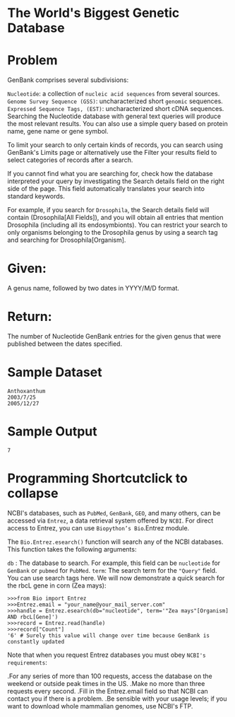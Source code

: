 The World's Biggest Genetic Database
====================================
Problem
=======
GenBank comprises several subdivisions:

`Nucleotide`: a collection of `nucleic acid sequences` from several sources.
`Genome Survey Sequence (GSS)`: uncharacterized short `genomic` sequences.
`Expressed Sequence Tags, (EST)`: uncharacterized short cDNA sequences.
Searching the Nucleotide database with general text queries will produce the most relevant results. You can also use a simple query based on protein name, gene name or gene symbol.

To limit your search to only certain kinds of records, you can search using GenBank's Limits page or alternatively use the Filter your results field to select categories of records after a search.

If you cannot find what you are searching for, check how the database interpreted your query by investigating the Search details field on the right side of the page. This field automatically translates your search into standard keywords.

For example, if you search for `Drosophila`, the Search details field will contain (Drosophila[All Fields]), and you will obtain all entries that mention Drosophila (including all its endosymbionts). 
You can restrict your search to only organisms belonging to the Drosophila genus by using a search tag and searching for Drosophila[Organism].

Given:
======

A genus name, followed by two dates in YYYY/M/D format.

Return:
=======

The number of Nucleotide GenBank entries for the given genus that were published between the dates specified.

Sample Dataset
==============
```shell
Anthoxanthum
2003/7/25
2005/12/27
```
Sample Output
=============
```shell
7
```
Programming Shortcutclick to collapse
=====================================
NCBI's databases, such as `PubMed`, `GenBank`, `GEO`, and many others, can be accessed via `Entrez`, a data retrieval system offered by `NCBI`. 
For direct access to Entrez, you can use `Biopython’s Bio`.Entrez module.

The `Bio.Entrez.esearch()` function will search any of the NCBI databases. This function takes the following arguments:

`db` : The database to search. For example, this field can be `nucleotide` for `GenBank` or `pubmed` for `PubMed`.
`term`: The search term for the `"Query"` field. You can use search tags here.
We will now demonstrate a quick search for the rbcL gene in corn (Zea mays):
```shell
>>>from Bio import Entrez
>>>Entrez.email = "your_name@your_mail_server.com"
>>>handle = Entrez.esearch(db="nucleotide", term='"Zea mays"[Organism] AND rbcL[Gene]')
>>>record = Entrez.read(handle)
>>>record["Count"]
'6' # Surely this value will change over time because GenBank is constantly updated
```
Note that when you request Entrez databases you must obey `NCBI's requirements`:

.For any series of more than 100 requests, access the database on the weekend or outside peak times in the US.
.Make no more than three requests every second.
.Fill in the Entrez.email field so that NCBI can contact you if there is a problem.
.Be sensible with your usage levels; if you want to download whole mammalian genomes, use NCBI's FTP.

